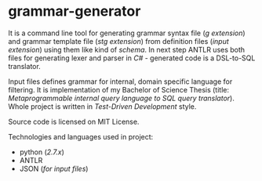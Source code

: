 # grammar-generator #

It is a command line tool for generating grammar syntax file (*g extension*) and grammar template file (*stg extension*) from definition files (*input extension*) using them like kind of *schema*. In next step ANTLR uses both files for generating lexer and parser in *C#* - generated code is a DSL-to-SQL translator.

Input files defines grammar for internal, domain specific language for filtering. It is implementation of my Bachelor of Science Thesis (title: *Metaprogrammable internal query language to SQL query translator*). Whole project is written in *Test-Driven Development* style.

Source code is licensed on MIT License.

Technologies and languages used in project:

- python (*2.7.x*)
- ANTLR
- JSON (*for input files*)
